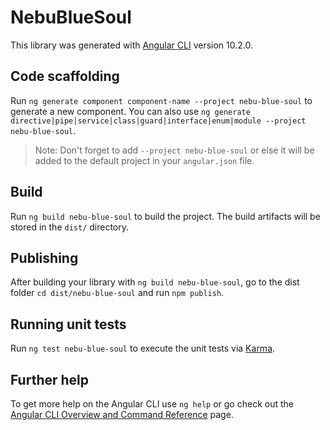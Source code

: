 # NebuBlueSoul

This library was generated with [Angular CLI](https://github.com/angular/angular-cli) version 10.2.0.

## Code scaffolding

Run `ng generate component component-name --project nebu-blue-soul` to generate a new component. You can also use `ng generate directive|pipe|service|class|guard|interface|enum|module --project nebu-blue-soul`.
> Note: Don't forget to add `--project nebu-blue-soul` or else it will be added to the default project in your `angular.json` file. 

## Build

Run `ng build nebu-blue-soul` to build the project. The build artifacts will be stored in the `dist/` directory.

## Publishing

After building your library with `ng build nebu-blue-soul`, go to the dist folder `cd dist/nebu-blue-soul` and run `npm publish`.

## Running unit tests

Run `ng test nebu-blue-soul` to execute the unit tests via [Karma](https://karma-runner.github.io).

## Further help

To get more help on the Angular CLI use `ng help` or go check out the [Angular CLI Overview and Command Reference](https://angular.io/cli) page.
